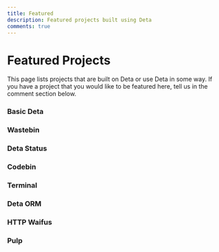 ```yaml
---
title: Featured
description: Featured projects built using Deta
comments: true
---
```


# Featured Projects
This page lists projects that are built on Deta or use Deta in some way. If you have a project that you would like to be featured here, tell us in the comment section below.

### Basic Deta
<!--start basic-deta-->

<!--end-->

### Wastebin
<!--start wastebin-->

<!--end-->

### Deta Status
<!--start deta-status-->

<!--end-->

### Codebin
<!--start codebin-->

<!--end-->

### Terminal
<!--start terminal-->

<!--end-->

### Deta ORM
<!--start deta-orm-->

<!--end-->

### HTTP Waifus
<!--start http-waifus-->

<!--end-->

### Pulp
<!--start pulp-->

<!--end-->
